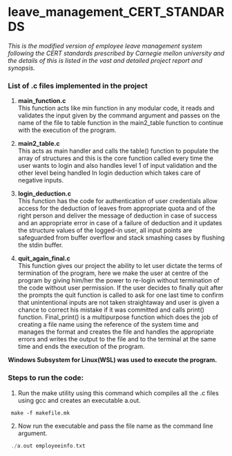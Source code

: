 # leave_management_CERT_STANDARDS
_This is the modified version of employee leave management system following the CERT  standards prescribed by Carnegie mellon university and the details of this is listed in the vast and detailed project report and synopsis._
 

### List of .c files implemented in the project

1) __main_function.c__  
This function acts like min function in any modular code, it reads and validates the input given by the command argument and passes on the name of the file to table function in the main2_table function to continue with the execution of the program.

2) __main2_table.c__  
This acts as main handler and calls the table() function  to populate the array of structures and this is the core function called every time the user wants to login and also handles level 1 of input validation and the other level being handled In login deduction which takes care of negative inputs.

3) __login_deduction.c__  
This function has the code for authentication of user credentials allow access for the deduction of leaves from appropriate quota and of the right person and deliver the message of deduction in case of success and an appropriate error in case of a failure of deduction and it updates the structure values of the logged-in user, all input points are safeguarded from buffer overflow and stack smashing cases by flushing the stdin buffer.

4) __quit_again_final.c__  
This function gives our project the ability to let user dictate the terms of termination of the program, here we make the user at  centre of the program by giving him/her the power to re-login without termination of the code without user permission.
If the user decides to finally quit after the prompts the quit function is called to ask for one last time to confirm that unintentional inputs are not taken straightaway and user is given a chance to correct his mistake if it was committed and calls print() function.
Final_print() is a multipurpose function which does the job of creating a file name using the reference of the system time and manages the format and creates the file and handles the appropriate errors and writes the output to the file and to the terminal at the same time and ends the execution of the program.
  
  __Windows Subsystem for Linux(WSL) was used to execute the program.__
### Steps to run the code:

 1) Run the make utility using this command which compiles all the .c files using gcc and creates an executable a.out.  
   ``` 
    make -f makefile.mk 
   ```
 2) Now run the executable and pass the file name as the command line argument.
   ```C 
    ./a.out employeeinfo.txt
   ```
